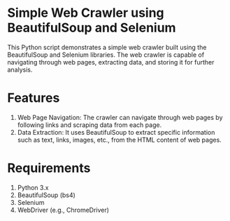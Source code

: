 # Simple Web Crawler using BeautifulSoup and Selenium
This Python script demonstrates a simple web crawler built using the BeautifulSoup and Selenium libraries. The web crawler is capable of navigating through web pages, extracting data, and storing it for further analysis.

# Features
1. Web Page Navigation: The crawler can navigate through web pages by following links and scraping data from each page.
2. Data Extraction: It uses BeautifulSoup to extract specific information such as text, links, images, etc., from the HTML content of web pages.

# Requirements
1. Python 3.x
2. BeautifulSoup (bs4)
3. Selenium
4. WebDriver (e.g., ChromeDriver)

